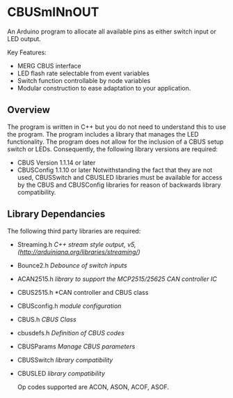 # CBUSmINnOUT
An Arduino program to allocate all available pins as either switch input or LED output.

Key Features:
- MERG CBUS interface
- LED flash rate selectable from event variables
- Switch function controllable by node variables
- Modular construction to ease adaptation to your application.

## Overview

The program is written in C++ but you do not need to understand this to use the program.
The program includes a library that manages the LED functionality.
The program does not allow for the inclusion of a CBUS setup switch or LEDs. Consequently,
the following library versions are required:
- CBUS Version 1.1.14 or later
- CBUSConfig 1.1.10 or later
Notwithstanding the fact that they are not used, CBUSSwitch and CBUSLED libraries must be 
available for access by the CBUS and CBUSConfig libraries for reason of backwards library
compatibility. 

## Library Dependancies

The following third party libraries are required:
- Streaming.h  *C++ stream style output, v5, (http://arduiniana.org/libraries/streaming/)*
- Bounce2.h    *Debounce of switch inputs*
- ACAN2515.h   *library to support the MCP2515/25625 CAN controller IC*
- CBUS2515.h   *CAN controller and CBUS class
- CBUSconfig.h *module configuration*
- CBUS.h       *CBUS Class*
- cbusdefs.h   *Definition of CBUS codes*
- CBUSParams   *Manage CBUS parameters*
- CBUSSwitch   *library compatibility*
- CBUSLED      *library compatibility*

  
  Op codes supported are ACON, ASON, ACOF, ASOF.
 
 
